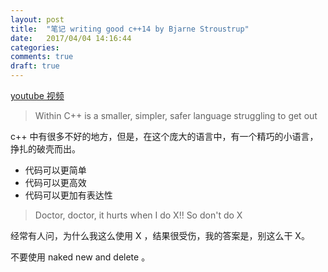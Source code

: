 ```yaml
---
layout: post
title:  "笔记 writing good c++14 by Bjarne Stroustrup"
date:   2017/04/04 14:16:44
categories:
comments: true
draft: true
---
```




[youtube 视频](https://www.youtube.com/watch?v=1OEu9C51K2A)


> Within C++ is a smaller, simpler, safer language struggling to get out


c++ 中有很多不好的地方，但是，在这个庞大的语言中，有一个精巧的小语言，挣扎的破壳而出。

* 代码可以更简单
* 代码可以更高效
* 代码可以更加有表达性

> Doctor, doctor, it hurts when I do X!! So don't do X

经常有人问，为什么我这么使用 X ，结果很受伤，我的答案是，别这么干 X。

不要使用 naked new and delete 。
